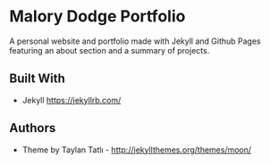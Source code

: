 # Malory Dodge Portfolio

A personal website and portfolio made with Jekyll and Github Pages featuring an about section and a summary of projects.

## Built With

* Jekyll https://jekyllrb.com/

## Authors

* Theme by Taylan Tatlı - http://jekyllthemes.org/themes/moon/




